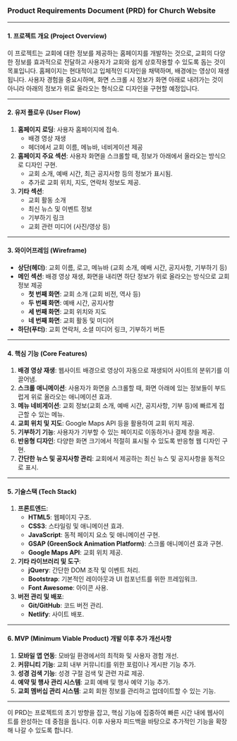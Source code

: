 ### Product Requirements Document (PRD) for Church Website

---

#### 1. **프로젝트 개요 (Project Overview)**

이 프로젝트는 교회에 대한 정보를 제공하는 홈페이지를 개발하는 것으로, 교회의 다양한 정보를 효과적으로 전달하고 사용자가 교회와 쉽게 상호작용할 수 있도록 돕는 것이 목표입니다. 홈페이지는 현대적이고 입체적인 디자인을 채택하며, 배경에는 영상이 재생됩니다. 사용자 경험을 중요시하며, 화면 스크롤 시 정보가 화면 아래로 내려가는 것이 아니라 아래의 정보가 위로 올라오는 형식으로 디자인을 구현할 예정입니다.

---

#### 2. **유저 플로우 (User Flow)**

1. **홈페이지 로딩**: 사용자 홈페이지에 접속.
    - 배경 영상 재생
    - 헤더에서 교회 이름, 메뉴바, 네비게이션 제공
2. **홈페이지 주요 섹션**: 사용자 화면을 스크롤할 때, 정보가 아래에서 올라오는 방식으로 디자인 구현.
    - 교회 소개, 예배 시간, 최근 공지사항 등의 정보가 표시됨.
    - 추가로 교회 위치, 지도, 연락처 정보도 제공.
3. **기타 섹션**: 
    - 교회 활동 소개
    - 최신 뉴스 및 이벤트 정보
    - 기부하기 링크
    - 교회 관련 미디어 (사진/영상 등)

---

#### 3. **와이어프레임 (Wireframe)**

- **상단(헤더)**: 교회 이름, 로고, 메뉴바 (교회 소개, 예배 시간, 공지사항, 기부하기 등)
- **메인 섹션**: 배경 영상 재생, 화면을 내리면 하단 정보가 위로 올라오는 방식으로 교회 정보 제공
    - **첫 번째 화면**: 교회 소개 (교회 비전, 역사 등)
    - **두 번째 화면**: 예배 시간, 공지사항
    - **세 번째 화면**: 교회 위치와 지도
    - **네 번째 화면**: 교회 활동 및 미디어
- **하단(푸터)**: 교회 연락처, 소셜 미디어 링크, 기부하기 버튼

---

#### 4. **핵심 기능 (Core Features)**

1. **배경 영상 재생**: 웹사이트 배경으로 영상이 자동으로 재생되어 사이트의 분위기를 이끌어냄.
2. **스크롤 애니메이션**: 사용자가 화면을 스크롤할 때, 화면 아래에 있는 정보들이 부드럽게 위로 올라오는 애니메이션 효과.
3. **메뉴 네비게이션**: 교회 정보(교회 소개, 예배 시간, 공지사항, 기부 등)에 빠르게 접근할 수 있는 메뉴.
4. **교회 위치 및 지도**: Google Maps API 등을 활용하여 교회 위치 제공.
5. **기부하기 기능**: 사용자가 기부할 수 있는 페이지로 이동하거나 결제 창을 제공.
6. **반응형 디자인**: 다양한 화면 크기에서 적절히 표시될 수 있도록 반응형 웹 디자인 구현.
7. **간단한 뉴스 및 공지사항 관리**: 교회에서 제공하는 최신 뉴스 및 공지사항을 동적으로 표시.

---

#### 5. **기술스택 (Tech Stack)**

1. **프론트엔드**:
    - **HTML5**: 웹페이지 구조.
    - **CSS3**: 스타일링 및 애니메이션 효과.
    - **JavaScript**: 동적 페이지 요소 및 애니메이션 구현.
    - **GSAP (GreenSock Animation Platform)**: 스크롤 애니메이션 효과 구현.
    - **Google Maps API**: 교회 위치 제공.
2. **기타 라이브러리 및 도구**:
    - **jQuery**: 간단한 DOM 조작 및 이벤트 처리.
    - **Bootstrap**: 기본적인 레이아웃과 UI 컴포넌트를 위한 프레임워크.
    - **Font Awesome**: 아이콘 사용.
3. **버전 관리 및 배포**:
    - **Git/GitHub**: 코드 버전 관리.
    - **Netlify**: 사이트 배포.

---

#### 6. **MVP (Minimum Viable Product) 개발 이후 추가 개선사항**

1. **모바일 앱 연동**: 모바일 환경에서의 최적화 및 사용자 경험 개선.
2. **커뮤니티 기능**: 교회 내부 커뮤니티를 위한 포럼이나 게시판 기능 추가.
3. **성경 검색 기능**: 성경 구절 검색 및 관련 자료 제공.
4. **예약 및 행사 관리 시스템**: 교회 예배 및 행사 예약 기능 추가.
5. **교회 멤버십 관리 시스템**: 교회 회원 정보를 관리하고 업데이트할 수 있는 기능.

---

이 PRD는 프로젝트의 초기 방향을 잡고, 핵심 기능에 집중하여 빠른 시간 내에 웹사이트를 완성하는 데 중점을 둡니다. 이후 사용자 피드백을 바탕으로 추가적인 기능을 확장해 나갈 수 있도록 합니다.